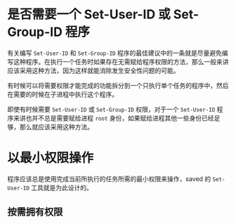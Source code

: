 # 是否需要一个 Set-User-ID 或 Set-Group-ID 程序

有关编写 `Set-User-ID` 和 `Set-Group-ID` 程序的最佳建议中的一条就是尽量避免编写这种程序。在执行一个任务时如果存在无需赋给程序权限的方法，那么一般来讲应该采用这种方法，因为这样就能消除发生安全性问题的可能。

有时候可以将需要权限才能完成的功能拆分到一个只执行单个任务的程序中，然后在需要的时候在子进程中执行这个程序。

即使有时候需要 `Set-User-ID` 或 `Set-Group-ID`  权限，对于一个 `Set-User-ID` 程序来讲也并不总是需要赋给进程 `root` 身份，如果赋给进程其他一些身份已经足够，那么就应该采用这种方法。

# 以最小权限操作

程序应该总是使用完成当前所执行的任务所需的最小权限来操作，saved 的 `Set-User-ID` 工具就是为此设计的。

## 按需拥有权限










